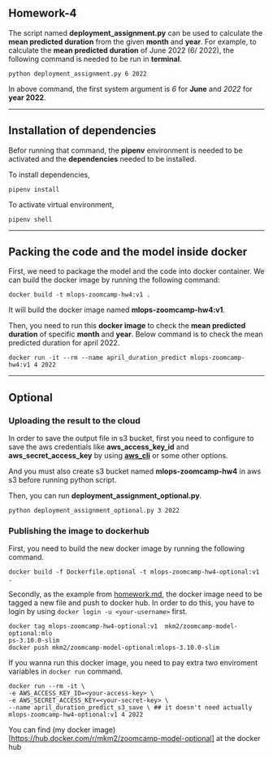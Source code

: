 ## Homework-4

The script named **deployment_assignment.py** can be used to calculate the **mean predicted duration** from the given **month** and **year**. For example, to calculate the **mean predicted duration** of June 2022 (6/ 2022), the following command is needed to be run in **terminal**.

```shell
python deployment_assignment.py 6 2022
```

In above command, the first system argument is *6* for **June** and *2022* for **year 2022**.

------------------------
## Installation of dependencies

Befor running that command, the **pipenv** environment is needed to be activated and the **dependencies**  needed to be installed.

To install dependencies,

```
pipenv install  
```

To activate virtual environment,

```
pipenv shell
```
------------------------
## Packing the code and the model inside docker

First, we need to package the model and the code into docker container. We can build the docker image by running the following command:

```
docker build -t mlops-zoomcamp-hw4:v1 .
```

It will build the docker image named **mlops-zoomcamp-hw4:v1**.

Then, you need to run this **docker image** to check the **mean predicted duration** of specific **month** and **year**. Below command is to check the mean predicted duration for april 2022.

```
docker run -it --rm --name april_duration_predict mlops-zoomcamp-hw4:v1 4 2022
```
------------------------
## Optional

### Uploading the result to the cloud

In order to save the output file in s3 bucket, first you need to configure to save the aws credentials like **aws_access_key_id** and **aws_secret_access_key** by using **[aws_cli](https://docs.aws.amazon.com/cli/latest/reference/configure/index.html)** or some other options.

And you must also create s3 bucket named **mlops-zoomcamp-hw4** in aws s3 before running python script.

 Then, you can run **deployment_assignment_optional.py**.

```
python deployment_assignment_optional.py 3 2022
```

### Publishing the image to dockerhub

First, you need to build the new docker image by running the following command.

```
docker build -f Dockerfile.optional -t mlops-zoomcamp-hw4-optional:v1 .
```

Secondly, as the example from [homework.md](https://github.com/DataTalksClub/mlops-zoomcamp/blob/main/cohorts/2023/04-deployment/homework.md#publishing-the-image-to-dockerhub), the docker image need to be tagged a new file and push to docker hub. In order to do this, you have to login by using ```docker login -u <your-username>``` first.

```
docker tag mlops-zoomcamp-hw4-optional:v1  mkm2/zoomcamp-model-optional:mlo
ps-3.10.0-slim
docker push mkm2/zoomcamp-model-optional:mlops-3.10.0-slim
```

If you wanna run this docker image, you need to pay extra two enviroment variables in ```docker run``` command. 

```
docker run --rm -it \
-e AWS_ACCESS_KEY_ID=<your-access-key> \
-e AWS_SECRET_ACCESS_KEY=<your-secret-key> \
--name april_duration_predict_s3_save \ ## it doesn't need actually
mlops-zoomcamp-hw4-optional:v1 4 2022
```

You can find (my docker image)[https://hub.docker.com/r/mkm2/zoomcamp-model-optional] at the docker hub 
